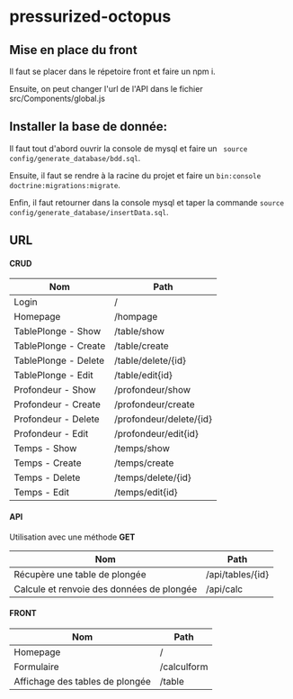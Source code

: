 # pressurized-octopus



## Mise en place du front 
Il faut se placer dans le répetoire front et faire un npm i.

Ensuite, on peut changer l'url de l'API dans le fichier src/Components/global.js


## Installer la base de donnée:

Il faut tout d'abord ouvrir la console de mysql et faire un ``` source config/generate_database/bdd.sql```.

Ensuite, il faut se rendre à la racine du projet et faire un ``` bin:console doctrine:migrations:migrate ```.

Enfin, il faut retourner dans la console mysql et taper la commande ``` source config/generate_database/insertData.sql ```.

## URL

#### CRUD

| Nom | Path |
|---|----|
| Login | / |
| Homepage | /hompage |
| TablePlonge - Show | /table/show |
| TablePlonge - Create | /table/create |
| TablePlonge - Delete | /table/delete/{id} |
| TablePlonge - Edit | /table/edit{id} |
| Profondeur - Show | /profondeur/show |
| Profondeur - Create | /profondeur/create |
| Profondeur - Delete | /profondeur/delete/{id} |
| Profondeur - Edit | /profondeur/edit{id} |
| Temps - Show | /temps/show |
| Temps - Create | /temps/create |
| Temps - Delete | /temps/delete/{id} |
| Temps - Edit | /temps/edit{id} |


#### API

Utilisation avec une méthode **GET**

| Nom | Path |
|---|----|
| Récupère une table de plongée | /api/tables/{id} |
| Calcule et renvoie des données de plongée | /api/calc |

#### FRONT

| Nom | Path |
|---|----|
| Homepage | / |
| Formulaire | /calculform |
| Affichage des tables de plongée| /table |


